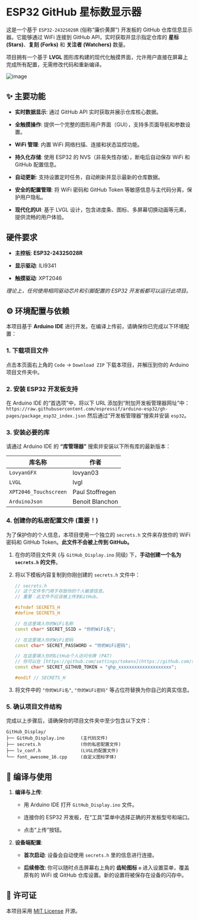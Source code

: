 # ESP32 GitHub 星标数显示器

这是一个基于 `ESP32-2432S028R` (俗称“廉价黄屏”) 开发板的 GitHub 仓库信息显示器。它能够通过 WiFi 连接到 GitHub API，实时获取并显示指定仓库的 **星标 (Stars)**、**复刻 (Forks)** 和 **关注者 (Watchers)** 数量。

项目拥有一个基于 **LVGL** 图形库构建的现代化触摸界面，允许用户直接在屏幕上完成所有配置，无需修改代码和重新编译。

![image](https://github.com/user-attachments/assets/6470316a-c315-4138-9b5e-e440f90ab6a2)


## ✨ 主要功能

* **实时数据显示**: 通过 GitHub API 实时获取并展示仓库核心数据。

* **全触摸操作**: 提供一个完整的图形用户界面（GUI），支持多页面导航和参数设置。

* **WiFi 管理**: 内置 WiFi 网络扫描、连接和状态监控功能。

* **持久化存储**: 使用 ESP32 的 NVS（非易失性存储），断电后自动保存 WiFi 和 GitHub 配置信息。

* **自动更新**: 支持设置定时任务，自动刷新并显示最新的仓库数据。

* **安全的配置管理**: 将 WiFi 密码和 GitHub Token 等敏感信息与主代码分离，保护用户隐私。

* **现代化的UI**: 基于 LVGL 设计，包含进度条、图标、多屏幕切换动画等元素，提供流畅的用户体验。

## 硬件要求

* **主控板**: **ESP32-2432S028R**

* **显示驱动**: ILI9341

* **触摸驱动**: XPT2046

*理论上，任何使用相同驱动芯片和引脚配置的 ESP32 开发板都可以运行此项目。*

## ⚙️ 环境配置与依赖

本项目基于 **Arduino IDE** 进行开发。在编译上传前，请确保你已完成以下环境配置：

### 1. 下载项目文件

点击本页面右上角的 `Code` -> `Download ZIP` 下载本项目，并解压到你的 Arduino 项目文件夹中。

### 2. 安装 ESP32 开发板支持

在 Arduino IDE 的“首选项”中，将以下 URL 添加到“附加开发板管理器网址”中：
`https://raw.githubusercontent.com/espressif/arduino-esp32/gh-pages/package_esp32_index.json`
然后通过“开发板管理器”搜索并安装 `esp32`。

### 3. 安装必要的库

请通过 Arduino IDE 的 **“库管理器”** 搜索并安装以下所有库的最新版本：

| **库名称** | **作者** | 
| --- | --- |
| `LovyanGFX` | lovyan03 | 
| `LVGL` | lvgl | 
| `XPT2046_Touchscreen` | Paul Stoffregen | 
| `ArduinoJson` | Benoit Blanchon | 

### 4. 创建你的私密配置文件 (重要！)

为了保护你的个人信息，本项目使用一个独立的 `secrets.h` 文件来存放你的 WiFi 密码和 GitHub Token。**此文件不会被上传到 GitHub。**

1. 在你的项目文件夹 (与 `GitHub_Display.ino` 同级) 下，**手动创建一个名为 `secrets.h` 的文件**。

2. 将以下模板内容复制到你刚创建的 `secrets.h` 文件中：

   ```cpp
   // secrets.h
   // 这个文件专门用于存放你的个人敏感信息。
   // 重要：此文件不应该被上传到GitHub。
   
   #ifndef SECRETS_H
   #define SECRETS_H
   
   // 在这里填入你的WiFi名称
   const char* SECRET_SSID = "你的WiFi名";
   
   // 在这里填入你的WiFi密码
   const char* SECRET_PASSWORD = "你的WiFi密码";
   
   // 在这里填入你的GitHub个人访问令牌 (PAT)
   // 你可以在 [https://github.com/settings/tokens](https://github.com/settings/tokens) 生成它
   const char* SECRET_GITHUB_TOKEN = "ghp_xxxxxxxxxxxxxxxxxxxx";
   
   #endif // SECRETS_H
   ```

3. 将文件中的 `"你的WiFi名"`, `"你的WiFi密码"` 等占位符替换为你自己的真实信息。

### 5. 确认项目文件结构

完成以上步骤后，请确保你的项目文件夹中至少包含以下文件：

```
GitHub_Display/
├── GitHub_Display.ino      (主代码文件)
├── secrets.h               (你的私密配置文件)
├── lv_conf.h               (LVGL的配置文件)
└── font_awesome_16.cpp     (自定义图标字体)
```

## 🚀 编译与使用

1. **编译与上传**:

   * 用 Arduino IDE 打开 `GitHub_Display.ino` 文件。

   * 连接你的 ESP32 开发板，在“工具”菜单中选择正确的开发板型号和端口。

   * 点击“上传”按钮。

2. **设备端配置**:

   * **首次启动**: 设备会自动使用 `secrets.h` 里的信息进行连接。

   * **后续修改**: 你可以随时点击屏幕右上角的 **齿轮图标** `⚙️` 进入设置菜单，覆盖原有的 WiFi 或 GitHub 仓库设置。新的设置将被保存在设备的闪存中。

## 📝 许可证

本项目采用 [MIT License](https://www.google.com/search?q=LICENSE) 开源。
